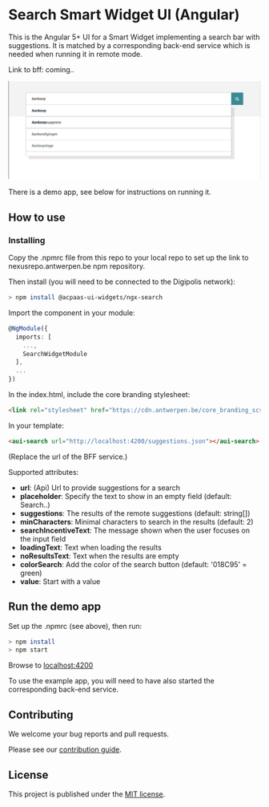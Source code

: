 # Search Smart Widget UI (Angular)

This is the Angular 5+ UI for a Smart Widget implementing a search bar with suggestions. It is matched by a corresponding back-end service which is needed when running it in remote mode.

Link to bff: coming..

![screenshot](example.png)

There is a demo app, see below for instructions on running it.

## How to use

### Installing

Copy the .npmrc file from this repo to your local repo to set up the link to nexusrepo.antwerpen.be npm repository.

Then install (you will need to be connected to the Digipolis network):

```sh
> npm install @acpaas-ui-widgets/ngx-search
```

Import the component in your module:

```ts
@NgModule({
  imports: [
    ...,
    SearchWidgetModule
  ],
  ...
})
```

In the index.html, include the core branding stylesheet:

```html
<link rel="stylesheet" href="https://cdn.antwerpen.be/core_branding_scss/2.0.1/main.min.css">
```

In your template:

```html
<aui-search url="http://localhost:4200/suggestions.json"></aui-search>
```
(Replace the url of the BFF service.)


Supported attributes:
- **url**: (Api) Url to provide suggestions for a search
- **placeholder**: Specify the text to show in an empty field (default: Search..)
- **suggestions**: The results of the remote suggestions (default: string[])
- **minCharacters**: Minimal characters to search in the results (default: 2)
- **searchIncentiveText**: The message shown when the user focuses on the input field
- **loadingText**: Text when loading the results
- **noResultsText**: Text when the results are empty
- **colorSearch**: Add the color of the search button (default: '018C95' = green)
- **value**: Start with a value

## Run the demo app

Set up the .npmrc (see above), then run:

```sh
> npm install
> npm start
```

Browse to [localhost:4200](http://localhost:4200)

To use the example app, you will need to have also started the corresponding back-end service.

## Contributing

We welcome your bug reports and pull requests.

Please see our [contribution guide](CONTRIBUTING.md).

## License

This project is published under the [MIT license](LICENSE.md).
